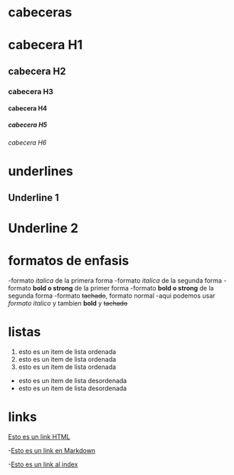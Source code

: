 # cabeceras
# cabecera H1
## cabecera H2
### cabecera H3
#### cabecera H4
##### cabecera H5
###### cabecera H6

# underlines
Underline 1
-----------

Underline 2
===========

# formatos de enfasis
-formato *italica* de la primera forma
-formato _italica_ de la segunda forma
-formato **bold o strong** de la primer forma
-formato __bold o strong__ de la segunda forma
-formato ~~tachado~~, formato normal
-aqui podemos usar *formato italico* y tambien **bold** y ~~tachado~~

# listas
1. esto es un item de lista ordenada
2. esto es un item de lista ordenada
3. esto es un item de lista ordenada
- esto es un item de lista desordenada
- esto es un item de lista desordenada

# links 
<a href="http://google.com">Esto es un link HTML</a>

-[Esto es un link en Markdown](http://google.com)

-[Esto es un link al index](index.html)